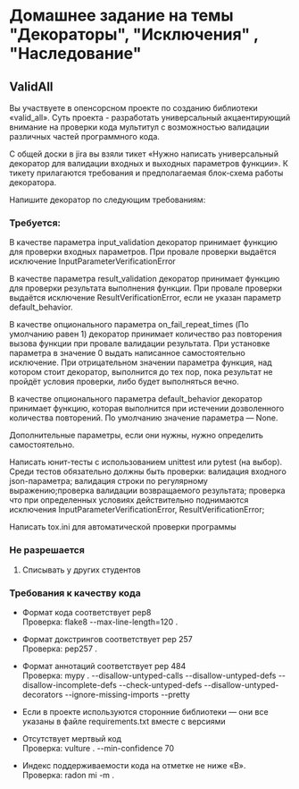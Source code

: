 # Домашнее задание на темы "Декораторы", "Исключения" , "Наследование"


## ValidAll


Вы участвуете в опенсорсном проекте по созданию библиотеки «valid_all». Суть проекта - разработать универсальный акцаентирующий внимание на проверки кода мультитул с возможностью валидации различных частей программного кода.

С общей доски в jira вы взяли тикет «Нужно написать универсальный декоратор для валидации входных и выходных параметров функции». К тикету прилагаются требования и предполагаемая блок-схема работы декоратора.


Напишите декоратор по следующим требованиям:


### Требуется:

В качестве параметра input_validation декоратор принимает функцию для проверки входных параметров. При провале проверки выдаётся исключение InputParameterVerificationError

В качестве параметра result_validation декоратор принимает функцию для проверки результата выполнения функции. При провале проверки выдаётся исключение ResultVerificationError, если не указан параметр default_behavior.

В качестве опционального параметра on_fail_repeat_times (По умолчанию равен 1) декоратор принимает количество раз повторения вызова функции при провале валидации результата. При установке параметра в значение 0 выдать написанное самостоятельно исключение. При отрицательном значении параметра функция, над котором стоит декоратор, выполнится до тех пор, пока результат не пройдёт условия проверки, либо будет выполняться вечно.

В качестве опционального параметра default_behavior декоратор принимает функцию, которая выполнится при истечении дозволенного количества повторений. По умолчанию значение параметра — None.

Дополнительные параметры, если они нужны, нужно определить самостоятельно.

Написать юнит-тесты с использованием unittest или pytest (на выбор). Среди тестов обязательно должны быть проверки: валидация входного json-параметра; валидация строки по регулярному выражению;проверка валидации возвращаемого результата; проверка что при определенных условиях действительно поднимаются исключения InputParameterVerificationError, ResultVerificationError;

Написать tox.ini для автоматической проверки программы


### Не разрешается

1. Списывать у других студентов

### Требования к качеству кода
- Формат кода соответствует pep8<br>Проверка: flake8 --max-line-length=120 .

- Формат докстрингов соответствует pep 257<br>Проверка: pep257 .

- Формат аннотаций соответствует pep 484<br>Проверка: mypy . --disallow-untyped-calls --disallow-untyped-defs --disallow-incomplete-defs --check-untyped-defs  --disallow-untyped-decorators --ignore-missing-imports --pretty

- Если в проекте используются сторонние библиотеки — они все указаны в файле requirements.txt вместе с версиями

- Отсутствует мертвый код<br>Проверка:  vulture . --min-confidence 70

- Индекс поддерживаемости кода на отметке не ниже «B».<br>Проверка: radon mi -m .
